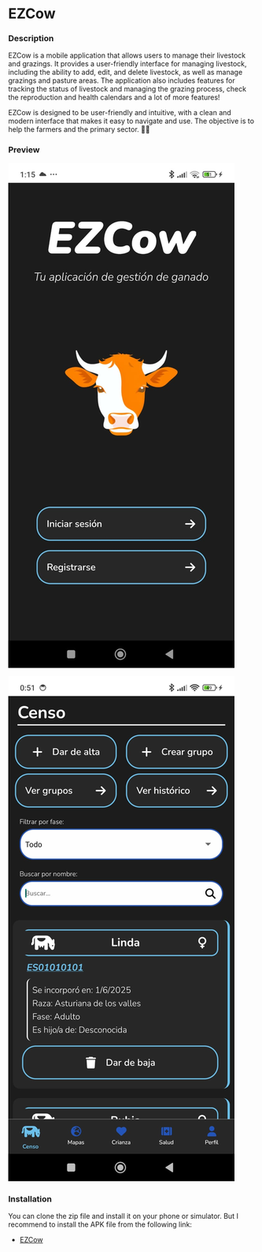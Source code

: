 # EZCow

### Description
EZCow is a mobile application that allows users to manage their livestock and grazings. It provides a user-friendly interface for managing livestock, including the ability to add, edit, and delete livestock, as well as manage grazings and pasture areas. The application also includes features for tracking the status of livestock and managing the grazing process, check the reproduction and health calendars and a lot of more features!

EZCow is designed to be user-friendly and intuitive, with a clean and modern interface that makes it easy to navigate and use. The objective is to help the farmers and the primary sector. 🐄🤍

### Preview
![App preview](./img/portada.jpg)

![App preview](./img/censo.jpg)

### Installation
You can clone the zip file and install it on your phone or simulator. But I recommend to install the APK file from the following link: 

+ [EZCow](https://drive.google.com/file/d/1wb4n99q55IsbYZhWQaGRQ9EbNbZ_ABFM/view?usp=sharing)

